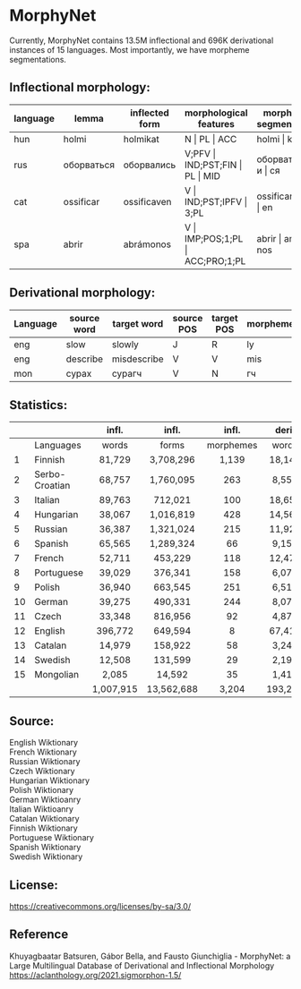 # MorphyNet

Currently, MorphyNet contains 13.5M inflectional and 696K derivational instances of 15 languages. Most importantly, we have morpheme segmentations.  

## Inflectional morphology:

|language| lemma |	inflected form |  morphological features | morpheme segmentation|
| --- | --- |	--- | --- | --- |
|hun|holmi| holmikat| N \| PL \| ACC	| holmi \| k \| at |
|rus|оборваться| оборвались | V;PFV \| IND;PST;FIN \| PL \| MID | оборвать \| л \| и \| ся |
|cat|ossificar|ossificaven| V \| IND;PST;IPFV \| 3;PL | ossificar \| ava \| en|
|spa|abrir|abrámonos| V \| IMP;POS;1;PL \| ACC;PRO;1;PL	| abrir \| amos \| nos|

## Derivational morphology:

| Language | source word | target word | source POS | target POS | morpheme | type   |
|----------|-------------|-------------|------------|------------|-------|--------|
| eng      | slow        | slowly      | J          | R          | ly    | suffix |
| eng      | describe    | misdescribe | V          | V          | mis   | prefix |
| mon      | сурах       | сурагч      | V          | N          | гч    | suffix |


## Statistics:

|    |                |  infl.  |    infl.   |   infl.   |  deri.  |   deri. |   deri.   |            |
|----|----------------|:-------:|:----------:|:---------:|:-------:|--------:|:---------:|-----------:|
|    | Languages      |  words  |    forms   | morphemes |  words  |  forms  | morphemes |    total   |
| 1  | Finnish        |    81,729 |  3,708,296 |     1,139 |  18,142 |  36,843 |       446 |  3,745,139 |
| 2  | Serbo-Croatian |    68,757 |  1,760,095 |       263 |   8,553 |   4,916 |       429 |  1,765,011 |
| 3  | Italian        |    89,763 |    712,021 |       100 |  18,650 |  58,848 |       749 |    770,869 |
| 4  | Hungarian      |    38,067 |  1,016,819 |       428 |  14,566 |  28,177 |       832 |  1,044,996 |
| 5  | Russian        |    36,387 |  1,321,024 |       215 |  11,922 |  93,039 |       575 |  1,414,063 |
| 6  | Spanish        |    65,565 |  1,289,324 |        66 |   9,159 |  25,080 |       490 |  1,314,404 |
| 7  | French         |    52,711 |    453,229 |       118 |  12,473 |  72,952 |       636 |    526,181 |
| 8  | Portuguese     |    39,029 |    376,341 |       158 |   6,076 |  11,774 |       387 |    388,115 |
| 9  | Polish         |    36,940 |    663,545 |       251 |   6,518 |  58,711 |       405 |    722,256 |
| 10 | German         |    39,275 |    490,331 |       244 |   8,070 |  29,381 |       465 |    519,712 |
| 11 | Czech          |    33,348 |    816,956 |        92 |   4,875 |  32,336 |       318 |    849,292 |
| 12 | English        |   396,772 |    649,594 |         8 |  67,412 | 225,131 |     2,445 |    874,725 |
| 13 | Catalan        |    14,979 |    158,922 |        58 |   3,244 |   8,018 |       220 |    166,940 |
| 14 | Swedish        |    12,508 |    131,599 |        29 |   2,190 |   9,244 |       217 |    140,843 |
| 15 | Mongolian      |     2,085 |     14,592 |        35 |   1,410 |   1,629 |       229 |     16,221 |
|    |                | 1,007,915 | 13,562,688 |     3,204 | 193,260 | 696,079 |     8,843 | 14,258,767 |
## Source:
English Wiktionary <br />
French Wiktionary <br />
Russian Wiktionary <br />
Czech Wiktionary <br />
Hungarian Wiktionary <br />
Polish Wiktionary <br />
German Wiktioanry <br />
Italian Wiktioanry <br />
Catalan Wiktionary <br />
Finnish Wiktionary <br />
Portuguese Wiktionary <br />
Spanish Wiktionary <br />
Swedish Wiktionary <br />


## License: 
https://creativecommons.org/licenses/by-sa/3.0/



## Reference
Khuyagbaatar Batsuren, Gábor Bella, and Fausto Giunchiglia - MorphyNet: a Large Multilingual Database of Derivational and Inflectional Morphology
https://aclanthology.org/2021.sigmorphon-1.5/
